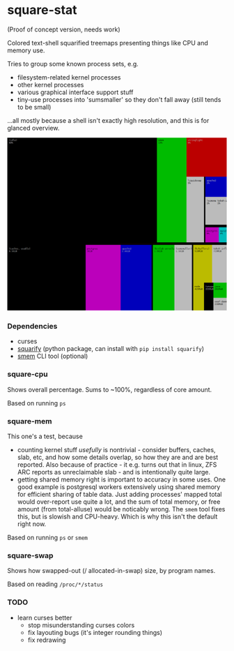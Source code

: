 # square-stat

(Proof of concept version, needs work)

Colored text-shell squarified treemaps presenting things like CPU and memory use.

Tries to group some known process sets, e.g. 
- filesystem-related kernel processes
- other kernel processes
- various graphical interface support stuff 
- tiny-use processes into 'sumsmaller' so they don't fall away (still tends to be small)

...all mostly because a shell isn't exactly high resolution, and this is for glanced overview.

![CPU and memory, split in tmux](/screenshots/squarestuff.png?raw=true)


### Dependencies
- curses
- [squarify](https://github.com/laserson/squarify) (python package, can install with `pip install squarify`)   
- [smem](https://www.selenic.com/smem/) CLI tool (optional)


### square-cpu

Shows overall percentage. Sums to ~100%, regardless of core amount.

Based on running `ps`


### square-mem

This one's a test, because
- counting kernel stuff *usefully* is nontrivial - consider buffers, caches, slab, etc, and how some details overlap, so how they are and are best reported. Also because of practice - it e.g. turns out that in linux, ZFS ARC reports as unreclaimable slab - and is intentionally quite large.
- getting shared memory right is important to accuracy in some uses. One good example is postgresql workers extensively using shared memory for efficient sharing of table data. Just adding processes' mapped total would over-report use quite a lot, and the sum of total memory, or free amount (from total-alluse) would be noticably wrong. The `smem` tool fixes this, but is slowish and CPU-heavy. Which is why this isn't the default right now.

Based on running `ps` or `smem`


### square-swap

Shows how swapped-out (/ allocated-in-swap) size, by program names.

Based on reading `/proc/*/status`


### TODO
- learn curses better
    - stop misunderstanding curses colors
    - fix layouting bugs (it's integer rounding things)
    - fix redrawing


